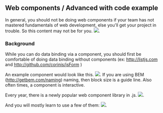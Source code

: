 ## Web components / Advanced with code example

In general, you should not be doing web components if your team has not mastered fundamentals of web development, else you'll get your project in trouble. So this content may not be for you.
![](/post/comp/3.png).

### Background

While you can do data binding via a component, you should first be comfortable of doing data binding without components (ex: http://listjs.com and http://github.com/corinis/jsForm )

An example component would look like this.
![](/post/comp/compEx.png). If you are using BEM (<http://getbem.com/naming>) naming, then block size is a guide line. Also often times, a component is interactive. 

Every year, there is a newly popular web component library in .js.
![](/post/comp/fail.gif).

And you will mostly learn to use a few of them:
![](/post/comp/poly.png).

